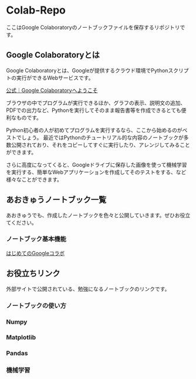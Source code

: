 # Colab-Repo

ここはGoogle Colaboratoryのノートブックファイルを保存するリポジトリです。

## Google Colaboratoryとは

Google Colaboratoryとは、Googleが提供するクラウド環境でPythonスクリプトの実行ができるWebサービスです。

[公式｜Google Colaboratoryへようこそ](https://colab.research.google.com/?hl=ja)

ブラウザの中でプログラムが実行できるほか、グラフの表示、説明文の追加、PDFでの出力など、Pythonを実行してそのまま報告書等を作成できるとても便利なものです。

Python初心者の人が初めてプログラムを実行するなら、ここから始めるのがベストでしょう。
最近ではPythonのチュートリアル的な内容のノートブックが多数公開されており、それをコピーしてすぐに実行したり、アレンジしてみることができます。

さらに高度になってくると、Googleドライブに保存した画像を使って機械学習を実行する、簡単なWebアプリケーションを作成してそのテストをする、など様々なことができます。

## あおきゅうノートブック一覧

あおきゅうでも、作成したノートブックを色々と公開していきます。ぜひお役立てください。

### ノートブック基本機能

[はじめてのGoogleコラボ]()

## お役立ちリンク

外部サイトで公開されている、勉強になるノートブックのリンクです。

### ノートブックの使い方
### Numpy
### Matplotlib
### Pandas
### 機械学習
